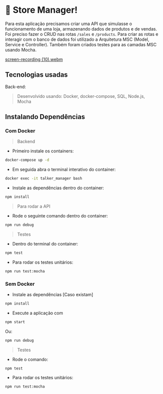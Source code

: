 # :department_store: Store Manager!

Para esta aplicação precisamos criar uma API que simulasse o funcionamento de uma loja, armazenando dados de produtos e de vendas. Foi preciso fazer o CRUD nas rotas ```/sales``` e ```/products```. Para criar as rotas e interagir com o banco de dados foi utilizado a Arquitetura MSC (Model, Service e Controller). Também foram criados testes para as camadas MSC usando Mocha. 

[screen-recording (10).webm](https://user-images.githubusercontent.com/106452876/220152697-10136d88-dbb4-4cf7-9635-732a030ffd1c.webm)

## Tecnologias usadas
Back-end:
> Desenvolvido usando: Docker, docker-compose, SQL, Node.js, Mocha

## Instalando Dependências
### Com Docker
> Backend

* Primeiro instale os containers: 
```bash
docker-compose up -d
``` 

* Em seguida abra o terminal interativo do container: 
```bash
docker exec -it talker_manager bash
``` 

* Instale as dependências dentro do container: 
```bash
npm install
``` 

> Para rodar a API 

* Rode o seguinte comando dentro do container: 
```bash
npm run debug
```

> Testes

* Dentro do terminal do container:
```bash
npm test
``` 
* Para rodar os testes unitários: 
```bash
npm run test:mocha
```

### Sem Docker

* Instale as dependências [Caso existam]
```bash
npm install
``` 

* Execute a aplicação com 
```bash
npm start
```

Ou: 

```bash
npm run debug
```

> Testes

* Rode o comando:
```bash
npm test
``` 

* Para rodar os testes unitários:
```bash
npm run test:mocha
```
